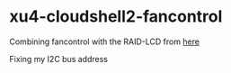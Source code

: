 # xu4-cloudshell2-fancontrol

Combining fancontrol with the RAID-LCD from [here](https://forum.odroid.com/viewtopic.php?f=147&t=29298#p209432)

Fixing my I2C bus address
